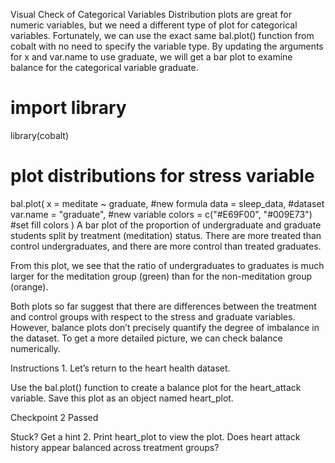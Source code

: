 Visual Check of Categorical Variables
Distribution plots are great for numeric variables, but we need a different type of plot for categorical variables. Fortunately, we can use the exact same bal.plot() function from cobalt with no need to specify the variable type. By updating the arguments for x and var.name to use graduate, we will get a bar plot to examine balance for the categorical variable graduate.

# import library
library(cobalt)
# plot distributions for stress variable
bal.plot(
  x = meditate ~ graduate, #new formula
  data = sleep_data, #dataset
  var.name = "graduate", #new variable
  colors = c("#E69F00", "#009E73") #set fill colors
)
A bar plot of the proportion of undergraduate and graduate students split by treatment (meditation) status. There are more treated than control undergraduates, and there are more control than treated graduates.

From this plot, we see that the ratio of undergraduates to graduates is much larger for the meditation group (green) than for the non-meditation group (orange).

Both plots so far suggest that there are differences between the treatment and control groups with respect to the stress and graduate variables. However, balance plots don’t precisely quantify the degree of imbalance in the dataset. To get a more detailed picture, we can check balance numerically.

Instructions
1.
Let’s return to the heart health dataset.

Use the bal.plot() function to create a balance plot for the heart_attack variable. Save this plot as an object named heart_plot.

Checkpoint 2 Passed

Stuck? Get a hint
2.
Print heart_plot to view the plot. Does heart attack history appear balanced across treatment groups?